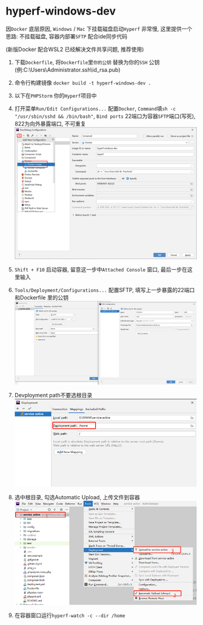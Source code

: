 # hyperf-windows-dev
因`Docker` 底层原因, `Windows` / `Mac` 下挂载磁盘启动`Hyperf` 非常慢, 这里提供一个思路: 不挂载磁盘, 容器内部署`SFTP` 配合ide同步代码

(新版Docker 配合WSL2 已经解决文件共享问题, 推荐使用)
 
1. 下载`Dockerfile`, 将`Dockerfile`里`你的公钥` 替换为你的`SSH` 公钥 (例:C:\Users\Administrator\.ssh\id_rsa.pub)

2. 命令行构建镜像 `docker build -t hyperf-windows-dev .`

3. 以下在`PHPStorm` 你的`Hyperf`项目中

4. 打开菜单`Run/Edit Configurations...` 
配置`Docker`, `Command`填`sh -c "/usr/sbin/sshd && /bin/bash"`, `Bind ports` 22端口为容器`SFTP`端口(写死), 822为向外暴露端口, 不可重复
 ![avatar](./src/1.png)

5. `Shift + F10` 启动容器, 留意这一步中`Attached Console` 窗口, 最后一步在这里输入
 
6. `Tools/Deployment/Configurations...` 配置SFTP, 填写上一步暴露的22端口和Dockerfile 里的公钥 
![avatar](./src/2.png)

7. Devployment path不要选根目录
![avatar](./src/4.png)

8. 选中根目录, 勾选Automatic Upload, 上传文件到容器
![avatar](./src/3.png)

9. 在容器窗口运行`hyperf-watch -c --dir /home`